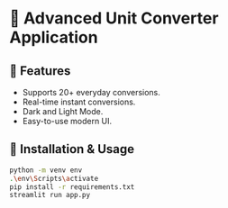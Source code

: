 # 🌟 Advanced Unit Converter Application

## 📌 Features
- Supports 20+ everyday conversions.
- Real-time instant conversions.
- Dark and Light Mode.
- Easy-to-use modern UI.

## 🔧 Installation & Usage

```bash
python -m venv env
.\env\Scripts\activate
pip install -r requirements.txt
streamlit run app.py
